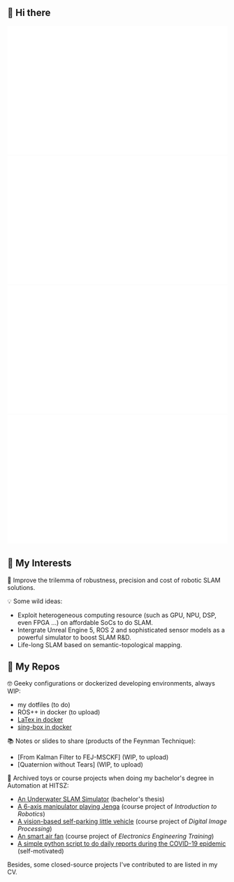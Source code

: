 ## 👋 Hi there 

![>](https://raw.githubusercontent.com/xiaosq2000/github-stats/master/generated/overview.svg#gh-dark-mode-only)
![>](https://raw.githubusercontent.com/xiaosq2000/github-stats/master/generated/overview.svg#gh-light-mode-only)
![<](https://raw.githubusercontent.com/xiaosq2000/github-stats/master/generated/languages.svg#gh-dark-mode-only)
![<](https://raw.githubusercontent.com/xiaosq2000/github-stats/master/generated/languages.svg#gh-light-mode-only)

## 💬 My Interests

🔭 Improve the trilemma of robustness, precision and cost of robotic SLAM solutions.

💡 Some wild ideas:

- Exploit heterogeneous computing resource (such as GPU, NPU, DSP, even FPGA ...) on affordable SoCs to do SLAM.
- Intergrate Unreal Engine 5, ROS 2 and sophisticated sensor models as a powerful simulator to boost SLAM R&D.
- Life-long SLAM based on semantic-topological mapping.

## 🐾 My Repos

🤓 Geeky configurations or dockerized developing environments, always WIP:
- my dotfiles (to do)
- ROS++ in docker (to upload)
- [LaTex in docker](https://github.com/xiaosq2000/latex-docker)
- [sing-box in docker](https://github.com/xiaosq2000/sing-box-docker)

📚 Notes or slides to share (products of the Feynman Technique):
- [From Kalman Filter to FEJ-MSCKF] (WIP, to upload)
- [Quaternion without Tears] (WIP, to upload)

🌱 Archived toys or course projects when doing my bachelor's degree in Automation at HITSZ:
- [An Underwater SLAM Simulator](https://github.com/xiaosq2000/underwater-slam-simulator) (bachelor's thesis)
- [A 6-axis manipulator playing Jenga](https://github.com/xiaosq2000/robotics-final-project) (course project of *Introduction to Robotics*)
- [A vision-based self-parking little vehicle](https://github.com/xiaosq2000/DIP-final-project) (course project of *Digital Image Processing*)
- [An smart air fan](https://github.com/xiaosq2000/intg_fan) (course project of *Electronics Engineering Training*)
- [A simple python script to do daily reports during the COVID-19 epidemic](https://github.com/xiaosq2000/HITSZ-Self-Monitor) (self-motivated)

Besides, some closed-source projects I've contributed to are listed in my CV.

